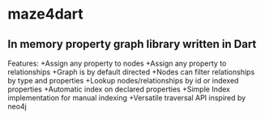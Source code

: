 maze4dart
=========

In memory property graph library written in Dart
------------------------------------------------

Features:
+Assign any property to nodes
+Assign any property to relationships
+Graph is by default directed
+Nodes can filter relationships by type and properties
+Lookup nodes/relationships by id or indexed properties
+Automatic index on declared properties
+Simple Index implementation for manual indexing
+Versatile traversal API inspired by neo4j